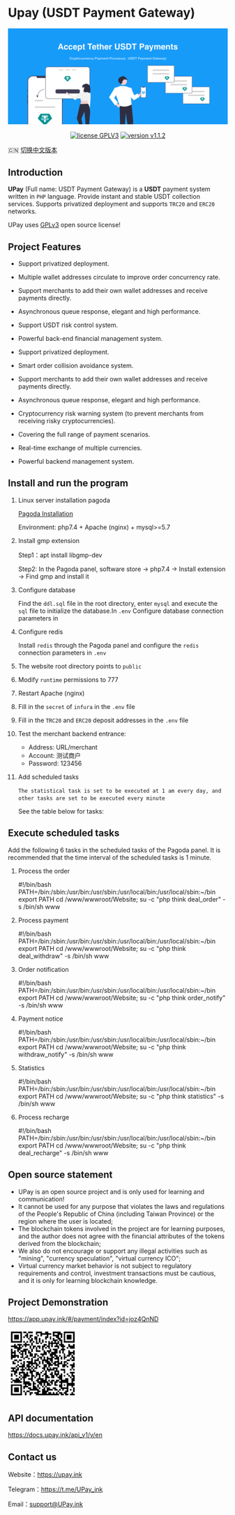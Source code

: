 # Upay (USDT Payment Gateway)

<p align="center">
<img src="https://raw.githubusercontent.com/UPay-USDT/USDT-Payment-Gateway/main/UPay-EN.png?22" witdh="100%" height="auto">
</p>
<p align="center">
<a href="https://www.gnu.org/licenses/gpl-3.0.html"><img src="https://img.shields.io/badge/license-GPLV3-blue" alt="license GPLV3"></a>
<a href="https://github.com/UPay-USDT/USDT-Payment-Gateway/releases/tag/v1.1.2"><img src="https://img.shields.io/badge/version-v1.1.2-green" alt="version v1.1.2"></a>
</p>

🇨🇳 [切换中文版本](https://github.com/UPay-USDT/USDT-Payment-Gateway/blob/main/README.md) 


## Introduction
**UPay** (Full name: USDT Payment Gateway) is a **USDT** payment system written in `PHP` language. Provide instant and stable USDT collection services. Supports privatized deployment and supports `TRC20` and `ERC20` networks.

UPay uses [GPLv3](https://www.gnu.org/licenses/gpl-3.0.html) open source license!

## Project Features
* Support privatized deployment.
* Multiple wallet addresses circulate to improve order concurrency rate.
* Support merchants to add their own wallet addresses and receive payments directly.
* Asynchronous queue response, elegant and high performance.
* Support USDT risk control system.
* Powerful back-end financial management system.

* Support privatized deployment.
* Smart order collision avoidance system.
* Support merchants to add their own wallet addresses and receive payments directly.
* Asynchronous queue response, elegant and high performance.
* Cryptocurrency risk warning system (to prevent merchants from receiving risky cryptocurrencies).
* Covering the full range of payment scenarios.
* Real-time exchange of multiple currencies.
* Powerful backend management system.

## Install and run the program

1. Linux server installation pagoda

   [Pagoda Installation](https://www.bt.cn/new/download.html)

   Environment: php7.4 + Apache (nginx) + mysql>=5.7
  
2. Install gmp extension
   
   Step1：apt install libgmp-dev

   Step2: In the Pagoda panel, software store -> php7.4 -> Install extension -> Find gmp and install it

3. Configure database

   Find the <code>ddl.sql</code> file in the root directory, enter <code>mysql</code> and execute the <code>sql</code> file to initialize the database.In <code>.env</code> Configure database connection parameters in

4. Configure redis

   Install <code>redis</code> through the Pagoda panel and configure the <code>redis</code> connection parameters in <code>.env</code>

5. The website root directory points to <code>public</code>

6. Modify <code>runtime</code> permissions to 777

7. Restart Apache (nginx)

8. Fill in the <code>secret</code> of <code>infura</code> in the <code>.env</code> file

9. Fill in the `TRC20` and `ERC20` deposit addresses in the `.env` file

10. Test the merchant backend entrance:
     * Address: URL/merchant
     * Account: 测试商户
     * Password: 123456

11. Add scheduled tasks

    `The statistical task is set to be executed at 1 am every day, and other tasks are set to be executed every minute`

    See the table below for tasks:



## Execute scheduled tasks

Add the following 6 tasks in the scheduled tasks of the Pagoda panel. It is recommended that the time interval of the scheduled tasks is 1 minute.

1. Process the order

   #!/bin/bash PATH=/bin:/sbin:/usr/bin:/usr/sbin:/usr/local/bin:/usr/local/sbin:~/bin export PATH cd /www/wwwroot/Website; su -c "php think deal_order" -s /bin/sh www

2. Process payment

   #!/bin/bash PATH=/bin:/sbin:/usr/bin:/usr/sbin:/usr/local/bin:/usr/local/sbin:~/bin export PATH cd /www/wwwroot/Website; su -c "php think deal_withdraw" -s /bin/sh www

3. Order notification

   #!/bin/bash PATH=/bin:/sbin:/usr/bin:/usr/sbin:/usr/local/bin:/usr/local/sbin:~/bin export PATH cd /www/wwwroot/Website; su -c "php think order_notify" -s /bin/sh www

4. Payment notice

   #!/bin/bash PATH=/bin:/sbin:/usr/bin:/usr/sbin:/usr/local/bin:/usr/local/sbin:~/bin export PATH cd /www/wwwroot/Website; su -c "php think withdraw_notify" -s /bin/sh www

5. Statistics

   #!/bin/bash PATH=/bin:/sbin:/usr/bin:/usr/sbin:/usr/local/bin:/usr/local/sbin:~/bin export PATH cd /www/wwwroot/Website; su -c "php think statistics" -s /bin/sh www

6. Process recharge

   #!/bin/bash PATH=/bin:/sbin:/usr/bin:/usr/sbin:/usr/local/bin:/usr/local/sbin:~/bin export PATH cd /www/wwwroot/Website; su -c "php think deal_recharge" -s /bin/sh www


## Open source statement
* UPay is an open source project and is only used for learning and communication!
* It cannot be used for any purpose that violates the laws and regulations of the People's Republic of China (including Taiwan Province) or the region where the user is located;
* The blockchain tokens involved in the project are for learning purposes, and the author does not agree with the financial attributes of the tokens derived from the blockchain;
* We also do not encourage or support any illegal activities such as "mining", "currency speculation", "virtual currency ICO";
* Virtual currency market behavior is not subject to regulatory requirements and control, investment transactions must be cautious, and it is only for learning blockchain knowledge.

## Project Demonstration
https://app.upay.ink/#/payment/index?id=joz4QnND

<img src="https://raw.githubusercontent.com/UPay-USDT/USDT-Payment-Gateway/main/demo-qrcode.png?2" witdh="160" height="160">

## API documentation
https://docs.upay.ink/api_v1/v/en

## Contact us
Website：https://upay.ink

Telegram：https://t.me/UPay_ink

Email：support@UPay.ink
